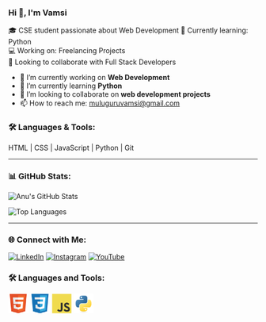 ### Hi 👋, I'm Vamsi

🎓 CSE student passionate about Web Development 
🌱 Currently learning: Python  
💻 Working on: Freelancing Projects  
🤝 Looking to collaborate with Full Stack Developers 


- 🔭 I’m currently working on **Web Development**
- 🌱 I’m currently learning **Python**
- 🤝 I’m looking to collaborate on **web development projects**
- 📫 How to reach me:  muluguruvamsi@gmail.com

### 🛠️ Languages & Tools:
HTML | CSS | JavaScript | Python | Git

---

### 📊 GitHub Stats:
![Anu's GitHub Stats](https://github-readme-stats.vercel.app/api?username=Anu123&show_icons=true&theme=radical)

![Top Languages](https://github-readme-stats.vercel.app/api/top-langs/?username=Anu123&layout=compact)

---

### 🌐 Connect with Me:
[![LinkedIn](https://img.shields.io/badge/LinkedIn-blue?logo=linkedin)](https://linkedin.com/in/anu)
[![Instagram](https://img.shields.io/badge/Instagram-pink?logo=instagram)](https://instagram.com/anu)
[![YouTube](https://img.shields.io/badge/YouTube-red?logo=youtube)](https://youtube.com/@anu)

### 🛠️ Languages and Tools:

<p align="left">
  <img src="https://raw.githubusercontent.com/devicons/devicon/master/icons/html5/html5-original.svg" alt="HTML" width="40" height="40" title="HTML"/>
  <img src="https://raw.githubusercontent.com/devicons/devicon/master/icons/css3/css3-original.svg" alt="CSS" width="40" height="40" title="CSS"/>
  <img src="https://raw.githubusercontent.com/devicons/devicon/master/icons/javascript/javascript-original.svg" alt="JavaScript" width="40" height="40" title="JavaScript"/>
  <img src="https://raw.githubusercontent.com/devicons/devicon/master/icons/python/python-original.svg" alt="Python" width="40" height="40" title="Python"/>
</p>
